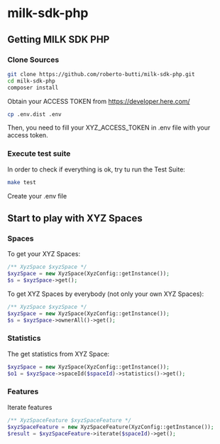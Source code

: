 # milk-sdk-php

## Getting MILK SDK PHP

### Clone Sources

```sh
git clone https://github.com/roberto-butti/milk-sdk-php.git
cd milk-sdk-php
composer install
```

Obtain your ACCESS TOKEN from https://developer.here.com/

```sh
cp .env.dist .env
```

Then, you need to fill your XYZ_ACCESS_TOKEN in .env file with your access token.

### Execute test suite

In order to check if everything is ok, try tu run the Test Suite:

```sh
make test
```


Create your .env file
## Start to play with XYZ Spaces

### Spaces
To get your XYZ Spaces:
```php
/** XyzSpace $xyzSpace */
$xyzSpace = new XyzSpace(XyzConfig::getInstance());
$s = $xyzSpace->get();
```

To get XYZ Spaces by everybody (not only your own XYZ Spaces):
```php
/** XyzSpace $xyzSpace */
$xyzSpace = new XyzSpace(XyzConfig::getInstance());
$s = $xyzSpace->ownerAll()->get();
```

### Statistics
The get statistics from XYZ Space:
```php
$xyzSpace = new XyzSpace(XyzConfig::getInstance());
$o1 = $xyzSpace->spaceId($spaceId)->statistics()->get();
```

### Features
Iterate features

```php
/** XyzSpaceFeature $xyzSpaceFeature */
$xyzSpaceFeature = new XyzSpaceFeature(XyzConfig::getInstance());
$result = $xyzSpaceFeature->iterate($spaceId)->get();
```


